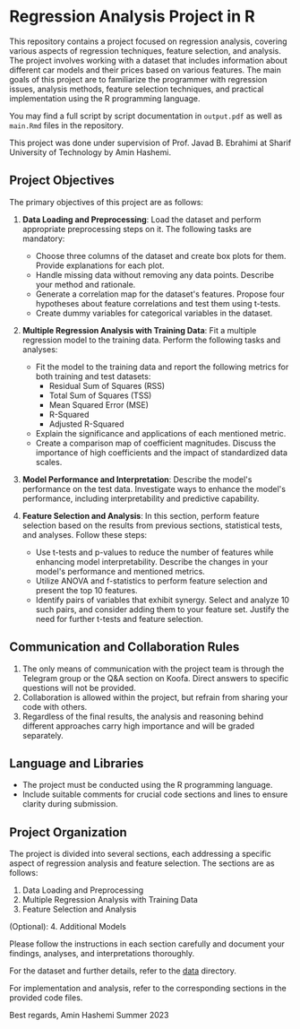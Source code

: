 # Regression Analysis Project in R

This repository contains a project focused on regression analysis, covering various aspects of regression techniques, feature selection, and analysis. The project involves working with a dataset that includes information about different car models and their prices based on various features. The main goals of this project are to familiarize the programmer with regression issues, analysis methods, feature selection techniques, and practical implementation using the R programming language.

You may find a full script by script documentation in `output.pdf` as well as `main.Rmd` files in the repository.

This project was done under supervision of Prof. Javad B. Ebrahimi at Sharif University of Technology by Amin Hashemi.
## Project Objectives

The primary objectives of this project are as follows:

1. **Data Loading and Preprocessing**: Load the dataset and perform appropriate preprocessing steps on it. The following tasks are mandatory:

   - Choose three columns of the dataset and create box plots for them. Provide explanations for each plot.
   - Handle missing data without removing any data points. Describe your method and rationale.
   - Generate a correlation map for the dataset's features. Propose four hypotheses about feature correlations and test them using t-tests.
   - Create dummy variables for categorical variables in the dataset.

2. **Multiple Regression Analysis with Training Data**: Fit a multiple regression model to the training data. Perform the following tasks and analyses:

   - Fit the model to the training data and report the following metrics for both training and test datasets:
     - Residual Sum of Squares (RSS)
     - Total Sum of Squares (TSS)
     - Mean Squared Error (MSE)
     - R-Squared
     - Adjusted R-Squared
   - Explain the significance and applications of each mentioned metric.
   - Create a comparison map of coefficient magnitudes. Discuss the importance of high coefficients and the impact of standardized data scales.

3. **Model Performance and Interpretation**: Describe the model's performance on the test data. Investigate ways to enhance the model's performance, including interpretability and predictive capability.

4. **Feature Selection and Analysis**: In this section, perform feature selection based on the results from previous sections, statistical tests, and analyses. Follow these steps:

   - Use t-tests and p-values to reduce the number of features while enhancing model interpretability. Describe the changes in your model's performance and mentioned metrics.
   - Utilize ANOVA and f-statistics to perform feature selection and present the top 10 features.
   - Identify pairs of variables that exhibit synergy. Select and analyze 10 such pairs, and consider adding them to your feature set. Justify the need for further t-tests and feature selection.

## Communication and Collaboration Rules

1. The only means of communication with the project team is through the Telegram group or the Q&A section on Koofa. Direct answers to specific questions will not be provided.
2. Collaboration is allowed within the project, but refrain from sharing your code with others.
3. Regardless of the final results, the analysis and reasoning behind different approaches carry high importance and will be graded separately.

## Language and Libraries

- The project must be conducted using the R programming language.
- Include suitable comments for crucial code sections and lines to ensure clarity during submission.

## Project Organization

The project is divided into several sections, each addressing a specific aspect of regression analysis and feature selection. The sections are as follows:

1. Data Loading and Preprocessing
2. Multiple Regression Analysis with Training Data
3. Feature Selection and Analysis

(Optional):
4. Additional Models

Please follow the instructions in each section carefully and document your findings, analyses, and interpretations thoroughly.

For the dataset and further details, refer to the [data](/CarPrice_Assignment.csv) directory.

For implementation and analysis, refer to the corresponding sections in the provided code files.


Best regards,
Amin Hashemi
Summer 2023
